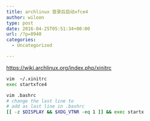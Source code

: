 ```yaml
---
title: archlinux 登录后启动xfce4
author: wiloon
type: post
date: 2016-04-25T05:51:34+00:00
url: /?p=8940
categories:
  - Uncategorized

---
```

https://wiki.archlinux.org/index.php/xinitrc

```bash
vim  ~/.xinitrc
exec startxfce4

vim .bashrc
# change the last line to
# add as last line in .bashrc
[[ -z $DISPLAY && $XDG_VTNR -eq 1 ]] && exec startx
```